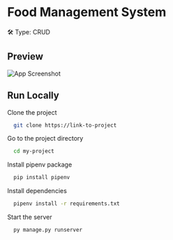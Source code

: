 # Food Management System
🛠 Type:
CRUD

## Preview
![App Screenshot](https://res.cloudinary.com/dcgrv6shk/image/upload/v1637740886/mediafiles/images/FMS_cb0bhb.png)


## Run Locally

Clone the project

```bash
  git clone https://link-to-project
```

Go to the project directory

```bash
  cd my-project
```

Install pipenv package

```bash
  pip install pipenv
```

Install dependencies

```bash
  pipenv install -r requirements.txt
```

Start the server

```bash
  py manage.py runserver
```



